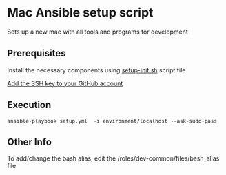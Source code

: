# Mac Ansible setup script

Sets up a new mac with all tools and programs for development

## Prerequisites

Install the necessary components using [setup-init.sh](https://gist.github.com/Kelley12/b974736c98713d5ff40a63b6c59d129f, "git-setup.sh") script file

[Add the SSH key to your GitHub account](https://help.github.com/articles/adding-a-new-ssh-key-to-your-github-account/, "Add SSH Key to GitHub")

## Execution

    ansible-playbook setup.yml  -i environment/localhost --ask-sudo-pass

## Other Info

 To add/change the bash alias, edit the /roles/dev-common/files/bash_alias file